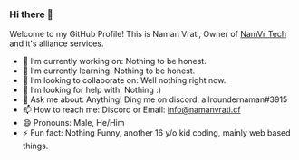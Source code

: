 ### Hi there 👋

Welcome to my GitHub Profile! This is Naman Vrati, Owner of [NamVr Tech](https://namanvrati.cf) and it's alliance services.

- 🔭 I’m currently working on: Nothing to be honest.
- 🌱 I’m currently learning: Nothing to be honest.
- 👯 I’m looking to collaborate on: Well nothing right now.
- 🤔 I’m looking for help with: Nothing :)
- 💬 Ask me about: Anything! Ding me on discord: allroundernaman#3915
- 📫 How to reach me: Discord or Email: [info@namanvrati.cf](mailto:info@namanvrati.cf)
- 😄 Pronouns: Male, He/Him
- ⚡ Fun fact: Nothing Funny, another 16 y/o kid coding, mainly web based things.
